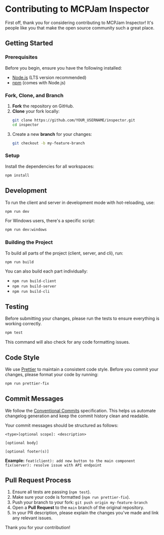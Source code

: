 # Contributing to MCPJam Inspector

First off, thank you for considering contributing to MCPJam Inspector! It's people like you that make the open source community such a great place.

## Getting Started

### Prerequisites

Before you begin, ensure you have the following installed:

- [Node.js](https://nodejs.org/) (LTS version recommended)
- [npm](https://www.npmjs.com/) (comes with Node.js)

### Fork, Clone, and Branch

1.  **Fork** the repository on GitHub.
2.  **Clone** your fork locally:
    ```bash
    git clone https://github.com/YOUR_USERNAME/inspector.git
    cd inspector
    ```
3.  Create a new **branch** for your changes:
    ```bash
    git checkout -b my-feature-branch
    ```

### Setup

Install the dependencies for all workspaces:

```bash
npm install
```

## Development

To run the client and server in development mode with hot-reloading, use:

```bash
npm run dev
```

For Windows users, there's a specific script:

```bash
npm run dev:windows
```

### Building the Project

To build all parts of the project (client, server, and cli), run:

```bash
npm run build
```

You can also build each part individually:

- `npm run build-client`
- `npm run build-server`
- `npm run build-cli`

## Testing

Before submitting your changes, please run the tests to ensure everything is working correctly.

```bash
npm test
```

This command will also check for any code formatting issues.

## Code Style

We use [Prettier](https://prettier.io/) to maintain a consistent code style. Before you commit your changes, please format your code by running:

```bash
npm run prettier-fix
```

## Commit Messages

We follow the [Conventional Commits](https://www.conventionalcommits.org/en/v1.0.0/) specification. This helps us automate changelog generation and keep the commit history clean and readable.

Your commit messages should be structured as follows:

```
<type>[optional scope]: <description>

[optional body]

[optional footer(s)]
```

**Example:**
`feat(client): add new button to the main component`
`fix(server): resolve issue with API endpoint`

## Pull Request Process

1.  Ensure all tests are passing (`npm test`).
2.  Make sure your code is formatted (`npm run prettier-fix`).
3.  Push your branch to your fork: `git push origin my-feature-branch`
4.  Open a **Pull Request** to the `main` branch of the original repository.
5.  In your PR description, please explain the changes you've made and link any relevant issues.

Thank you for your contribution!
